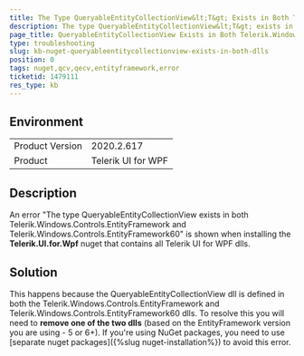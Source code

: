```yaml
---
title: The Type QueryableEntityCollectionView&lt;T&gt; Exists in Both Telerik.Windows.Controls.EntityFramework and Telerik.Windows.Controls.EntityFramework60 Error
description: The type QueryableEntityCollectionView&lt;T&gt; exists in both Telerik.Windows.Controls.EntityFramework and Telerik.Windows.Controls.EntityFramework60 error appears when the nuget package with all Telerik WPF controls is added.
page_title: QueryableEntityCollectionView Exists in Both Telerik.Windows.Controls.EntityFramework Assemblies Error When Nuget Package is Referenced
type: troubleshooting
slug: kb-nuget-queryableentitycollectionview-exists-in-both-dlls
position: 0
tags: nuget,qcv,qecv,entityframework,error
ticketid: 1479111
res_type: kb
---
```


## Environment

<table>
	<tbody>
		<tr>
			<td>Product Version</td>
			<td>2020.2.617</td>
		</tr>
		<tr>
			<td>Product</td>
			<td>Telerik UI for WPF</td>
		</tr>
	</tbody>
</table>

## Description

An error "The type QueryableEntityCollectionView<T> exists in both Telerik.Windows.Controls.EntityFramework and Telerik.Windows.Controls.EntityFramework60" is shown when installing the __Telerik.UI.for.Wpf__ nuget that contains all Telerik UI for WPF dlls.

## Solution

This happens because the QueryableEntityCollectionView<T> dll is defined in both the Telerik.Windows.Controls.EntityFramework and Telerik.Windows.Controls.EntityFramework60 dlls. To resolve this you will need to __remove one of the two dlls__ (based on the EntityFramework version you are using - 5 or 6+). If you're using NuGet packages, you need to use [separate nuget packages]({%slug nuget-installation%}) to avoid this error.

